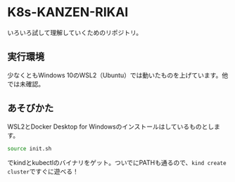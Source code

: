 # K8s-KANZEN-RIKAI
いろいろ試して理解していくためのリポジトリ。

## 実行環境
少なくともWindows 10のWSL2（Ubuntu）では動いたものを上げています。他では未確認。

## あそびかた
WSL2とDocker Desktop for Windowsのインストールはしているものとします。
```bash
source init.sh
```
でkindとkubectlのバイナリをゲット。ついでにPATHも通るので、```kind create cluster```ですぐに遊べる！
